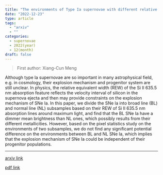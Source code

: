 ```yaml
---
title: "The environments of Type Ia supernovae with different relative equivalent width of Si II feature in their spectra"
date: "2022-12-23"
type: article
tags:
  - "arxiv"
  - ""
categories:
  - supernovae
  - 2022(year)
  - 12(month)
draft: false
---
```


> First author: Xiang-Cun Meng

 Although type Ia supernovae are so important in many astrophysical field,
e.g. in cosmology, their explosion mechanism and progenitor system are still
unclear. In physics, the relative equivalent width (REW) of the Si II 635.5 nm
absorption feature reflects the velocity interval of silicon in the supernova
ejecta and then may provide constraints on the explosion mechanism of SNe Ia.
In this paper, we divide the SNe Ia into broad line (BL) and normal line (NL)
subsamples based on their REW of Si II 635.5 nm absorption lines around maximum
light, and find that the BL SNe Ia have a dimmer mean brightness than NL ones,
which possibly results from their different metallicities. However, based on
the pixel statistics study on the environments of two subsamples, we do not
find any significant potential difference on the environments between BL and NL
SNe Ia, which implies that the explosion mechanism of SNe Ia could be
independent of their progenitor populations.

---
[arxiv link](http://arxiv.org/abs/2212.12093v1)

[pdf link](http://arxiv.org/pdf/2212.12093v1)